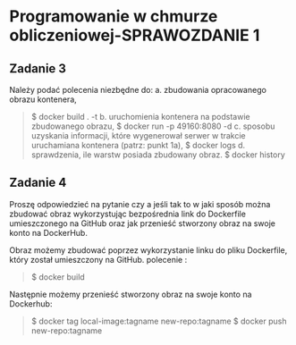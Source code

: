 # Programowanie w chmurze obliczeniowej-SPRAWOZDANIE 1 

## Zadanie 3 
Należy podać polecenia niezbędne do:
a. zbudowania opracowanego obrazu kontenera,
>$ docker build . -t <nazwa>
b. uruchomienia kontenera na podstawie zbudowanego obrazu,
>$ docker run -p 49160:8080 -d <nazwa>
c. sposobu uzyskania informacji, które wygenerował serwer w trakcie uruchamiana kontenera 
(patrz: punkt 1a),
>$ docker logs <ID>
d. sprawdzenia, ile warstw posiada zbudowany obraz.
>$ docker history <nazwa>
 
## Zadanie 4
Proszę odpowiedzieć na pytanie czy a jeśli tak to w jaki sposób można
zbudować obraz wykorzystując bezpośrednia link do Dockerfile umieszczonego na GitHub
oraz jak przenieść stworzony obraz na swoje konto na DockerHub.

 Obraz możemy zbudować poprzez wykorzystanie linku do pliku Dockerfile, który został umieszczony na GitHub.
  polecenie : 
  >$ docker build <link>
  
 Następnie możemy przenieść stworzony obraz na swoje konto na Dockerhub:
  >$ docker tag local-image:tagname new-repo:tagname
  >$ docker push new-repo:tagname
  

